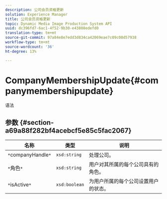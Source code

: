 ```yaml
---
description: 公司会员资格更新
solution: Experience Manager
title: 公司会员资格更新
topic: Dynamic Media Image Production System API
uuid: dc396fd7-6ac1-4f52-9b30-e43808edefd0
translation-type: tm+mt
source-git-commit: 97a84e8e7edd3d834ca42069eae7c09c00d57938
workflow-type: tm+mt
source-wordcount: '36'
ht-degree: 13%

---
```



# CompanyMembershipUpdate{#companymembershipupdate}

语法

## 参数 {#section-a69a88f282bf4acebcf5e85c5fac2067}

| 名称 | 类型 | 说明 |
|---|---|---|
| `*`companyHandle`*` | `xsd:string` | 处理公司。 |
| `*`角色`*` | `xsd:string` | 用户对其所属的每个公司具有的角色。 |
| `*`isActive`*` | `xsd:boolean` | 为用户所属的每个公司设置用户的状态。 |

